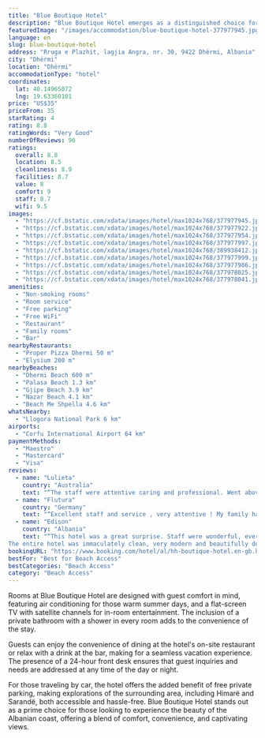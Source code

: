 ```yaml
---
title: "Blue Boutique Hotel"
description: "Blue Boutique Hotel emerges as a distinguished choice for travelers seeking both comfort and convenience, positioned just a short stroll from the pristine shores of Dhërmi Beach."
featuredImage: "/images/accommodation/blue-boutique-hotel-377977945.jpg"
language: en
slug: blue-boutique-hotel
address: "Rruga e Plazhit, lagjia Angra, nr. 30, 9422 Dhërmi, Albania"
city: "Dhërmi"
location: "Dhërmi"
accommodationType: "hotel"
coordinates:
  lat: 40.14965072
  lng: 19.63360101
price: "US$35"
priceFrom: 35
starRating: 4
rating: 8.8
ratingWords: "Very Good"
numberOfReviews: 96
ratings:
  overall: 8.8
  location: 8.5
  cleanliness: 8.9
  facilities: 8.7
  value: 8
  comfort: 9
  staff: 8.7
  wifi: 9.5
images:
  - "https://cf.bstatic.com/xdata/images/hotel/max1024x768/377977945.jpg?k=8359aedebe7d6b06ab11329fa896ae1bc576407964a5e9c30c3065463dd00df0&o=&hp=1"
  - "https://cf.bstatic.com/xdata/images/hotel/max1024x768/377977922.jpg?k=03e327b46b52acb3c1bbb14f7f0017de4c84e6fd82c192fc4fbe69dc7e02c1eb&o=&hp=1"
  - "https://cf.bstatic.com/xdata/images/hotel/max1024x768/377977954.jpg?k=c092ac2e7b4611a799103000e5326ceefc2c22233dfe2f3a15b87ba086a2ce93&o=&hp=1"
  - "https://cf.bstatic.com/xdata/images/hotel/max1024x768/377977997.jpg?k=37829c1ed5a26e901a844668c732719b9224d13c3e71b650fb48dcc10a196f15&o=&hp=1"
  - "https://cf.bstatic.com/xdata/images/hotel/max1024x768/389938412.jpg?k=d342b4caf9cfcce60dbb0744d7d7b4e2b19f5bb99d7d6ef826560fdc08cdd233&o=&hp=1"
  - "https://cf.bstatic.com/xdata/images/hotel/max1024x768/377977999.jpg?k=4b96d38b23b561c380d1e24f49ba74b02169e03d1f12e3c9a6fe8a47a9523b15&o=&hp=1"
  - "https://cf.bstatic.com/xdata/images/hotel/max1024x768/377977986.jpg?k=2fd95bf78d3399295cf7cc8a92df6441cc676288a833ad9d5013b3319314f8be&o=&hp=1"
  - "https://cf.bstatic.com/xdata/images/hotel/max1024x768/377978025.jpg?k=cce6d8364520e2ec55766aa3be7d04a29851c21bcc8e81d62c4a84a8d1bd9f11&o=&hp=1"
  - "https://cf.bstatic.com/xdata/images/hotel/max1024x768/377978041.jpg?k=79cd2d12cda90b5c7b03ee50ed8effee5b4b32a959df7c37fa7351c81e3c4f7c&o=&hp=1"
amenities:
  - "Non-smoking rooms"
  - "Room service"
  - "Free parking"
  - "Free WiFi"
  - "Restaurant"
  - "Family rooms"
  - "Bar"
nearbyRestaurants:
  - "Proper Pizza Dhermi 50 m"
  - "Elysium 200 m"
nearbyBeaches:
  - "Dhermi Beach 600 m"
  - "Palasa Beach 1.3 km"
  - "Gjipe Beach 3.9 km"
  - "Nazar Beach 4.1 km"
  - "Beach Me Shpella 4.6 km"
whatsNearby:
  - "Llogora National Park 6 km"
airports:
  - "Corfu International Airport 64 km"
paymentMethods:
  - "Maestro"
  - "Mastercard"
  - "Visa"
reviews:
  - name: "Lulieta"
    country: "Australia"
    text: "“The staff were attentive caring and professional. Went above and beyond. Thankyou for a memorable experience”"
  - name: "Flutura"
    country: "Germany"
    text: "“Excellent staff and service , very attentive ! My family had a great time .”"
  - name: "Edison"
    country: "Albania"
    text: "“This hotel was a great surprise. Staff were wonderful, everyone was very nice.
The entire hotel was immaculately clean, very modern and beautifully decorated. It's a gorgeous hotel. The location is a very close to the beach, only a few...”"
bookingURL: "https://www.booking.com/hotel/al/hh-boutique-hotel.en-gb.html?aid=8035640"
bestFor: "Best for Beach Access"
bestCategories: "Beach Access"
category: "Beach Access"
---
```


Rooms at Blue Boutique Hotel are designed with guest comfort in mind, featuring air conditioning for those warm summer days, and a flat-screen TV with satellite channels for in-room entertainment. The inclusion of a private bathroom with a shower in every room adds to the convenience of the stay.

Guests can enjoy the convenience of dining at the hotel's on-site restaurant or relax with a drink at the bar, making for a seamless vacation experience. The presence of a 24-hour front desk ensures that guest inquiries and needs are addressed at any time of the day or night.

For those traveling by car, the hotel offers the added benefit of free private parking, making explorations of the surrounding area, including Himarë and Sarandë, both accessible and hassle-free. Blue Boutique Hotel stands out as a prime choice for those looking to experience the beauty of the Albanian coast, offering a blend of comfort, convenience, and captivating views.